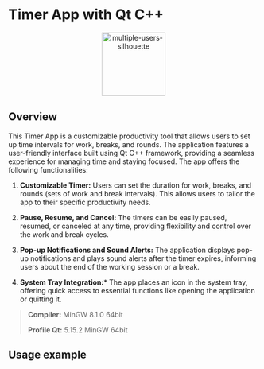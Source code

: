 # Timer App with Qt C++

<p align="center">
  <a href="https://github.com/imitatehappiness/QtTimerApp">
      <img width="128" alt="multiple-users-silhouette" src="https://cdn-icons-png.flaticon.com/512/2421/2421935.png">
  </a>
  <h3 align="center"></h3>
</p>

## Overview

This Timer App is a customizable productivity tool that allows users to set up time intervals for work, breaks, and rounds. The application features a user-friendly interface built using Qt C++ framework, providing a seamless experience for managing time and staying focused. The app offers the following functionalities:

1. **Customizable Timer:** Users can set the duration for work, breaks, and rounds (sets of work and break intervals). This allows users to tailor the app to their specific productivity needs.

2. **Pause, Resume, and Cancel:** The timers can be easily paused, resumed, or canceled at any time, providing flexibility and control over the work and break cycles.

3. **Pop-up Notifications and Sound Alerts:** The application displays pop-up notifications and plays sound alerts after the timer expires, informing users about the end of the working session or a break.

4. **System Tray Integration:*** The app places an icon in the system tray, offering quick access to essential functions like opening the application or quitting it.

>**Compiler:**  MinGW 8.1.0 64bit
>
>**Profile Qt:**  5.15.2 MinGW 64bit

## Usage example
